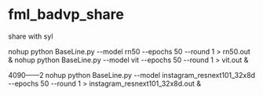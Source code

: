 # fml_badvp_share
share with syl


nohup python BaseLine.py --model rn50 --epochs 50 --round 1 > rn50.out &
nohup python BaseLine.py --model vit --epochs 50 --round 1 > vit.out &






4090——2
nohup python BaseLine.py --model instagram_resnext101_32x8d --epochs 50 --round 1 > instagram_resnext101_32x8d.out &
